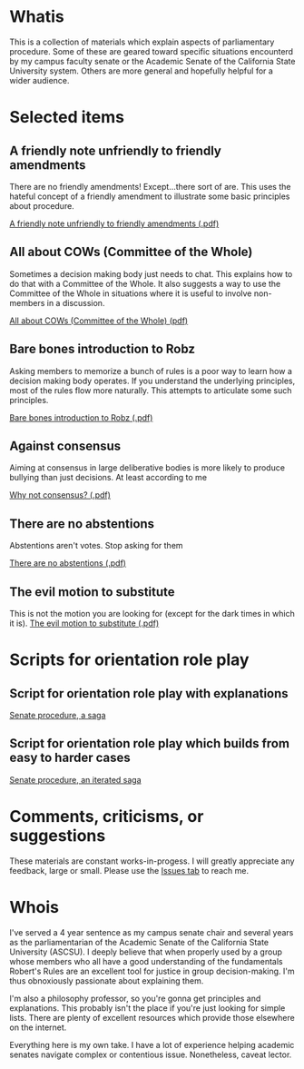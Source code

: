 # Whatis

This is a collection of materials which explain aspects of parliamentary procedure. Some of these are geared toward specific situations encounterd by my campus faculty senate or the Academic Senate of the California State University system. Others are more general and hopefully helpful for a wider audience.


# Selected items


## A friendly note unfriendly to friendly amendments

There are no friendly amendments! Except...there sort of are. This uses the hateful concept of a friendly amendment to illustrate some basic principles about procedure.

[A friendly note unfriendly to friendly amendments (.pdf)](https://github.com/AdamSwenson/parliamentary-procedure-explainers/blob/main/A%20friendly%20note%20unfriendly%20to%20friendly%20amendments.pdf)


## All about COWs (Committee of the Whole)

Sometimes a decision making body just needs to chat. This explains how to do that with a Committee of the Whole. It also suggests a way to use the Committee of the Whole in situations where it is useful to involve non-members in a discussion.

[All about COWs (Committee of the Whole) (pdf)](https://github.com/AdamSwenson/parliamentary-procedure-explainers/blob/main/All%20about%20COWs%20(Committe%20of%20the%20Whole).pdf)


## Bare bones introduction to Robz

Asking members to memorize a bunch of rules is a poor way to learn how a decision making body operates. If you understand the underlying principles, most of the rules flow more naturally. This attempts to articulate some such principles. 


[Bare bones introduction to Robz (.pdf)](https://github.com/AdamSwenson/parliamentary-procedure-explainers/blob/main/Bare%20bones%20introduction%20to%20Robz.pdf)


## Against consensus
Aiming at consensus in large deliberative bodies is more likely to produce bullying than just decisions. At least according to me

[Why not consensus? (.pdf)](https://github.com/AdamSwenson/parliamentary-procedure-explainers/blob/main/Why%20not%20consensus.pdf)


## There are no abstentions
Abstentions aren't votes. Stop asking for them

[There are no abstentions (.pdf)](https://github.com/AdamSwenson/parliamentary-procedure-explainers/blob/main/There%20are%20no%20abstentions.pdf)

## The evil motion to substitute
This is not the motion you are looking for (except for the dark times in which it is).
[The evil motion to substitute (.pdf)](https://github.com/AdamSwenson/parliamentary-procedure-explainers/blob/main/The%20evil%20motion%20to%20substitute.pdf)


# Scripts for orientation role play 


## Script for orientation role play with explanations 
[Senate procedure, a saga](https://github.com/AdamSwenson/parliamentary-procedure-explainers/blob/main/Senate%20procedure%20role%20play%20-%20narrated.pdf)


## Script for orientation role play which builds from easy to harder cases
[Senate procedure, an iterated saga](https://github.com/AdamSwenson/parliamentary-procedure-explainers/blob/main/Senate%20procedure%20role%20play%20script%20-%20iterative.pdf)



# Comments, criticisms, or suggestions

These materials are constant works-in-progess. I will greatly appreciate any feedback, large or small. Please use the [Issues tab](https://github.com/AdamSwenson/parliamentary-procedure-explainers/issues) to reach me.  


# Whois
I've served a 4 year sentence as my campus senate chair and several years as the parliamentarian of the Academic Senate of the California State University (ASCSU). I deeply believe that when properly used by a group whose members who all have a good understanding of the fundamentals Robert's Rules are an excellent tool for justice in group decision-making. I'm thus obnoxiously passionate about explaining them. 

I'm also a philosophy professor, so you're gonna get principles and explanations. This probably isn't the place if you're just looking for simple lists. There are plenty of excellent resources which provide those elsewhere on the internet. 

Everything here is my own take. I have a lot of experience helping academic senates navigate complex or contentious issue. Nonetheless, caveat lector. 



